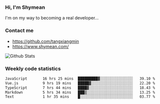 ### Hi, I'm Shymean

I'm on my way to becoming a real developer...

### Contact me

- <https://github.com/tangxiangmin>
- <https://www.shymean.com/>

![Github Stats](https://github-readme-stats.vercel.app/api?username=tangxiangmin&show_icons=true&theme=dark)


###  Weekly code statistics

<!--START_SECTION:waka-->

```txt
JavaScript       16 hrs 25 mins  █████████▓░░░░░░░░░░░░░░░   39.10 %
Vue.js           9 hrs 19 mins   █████▓░░░░░░░░░░░░░░░░░░░   22.20 %
TypeScript       7 hrs 44 mins   ████▓░░░░░░░░░░░░░░░░░░░░   18.43 %
Markdown         5 hrs 34 mins   ███▒░░░░░░░░░░░░░░░░░░░░░   13.25 %
Text             1 hr 35 mins    █░░░░░░░░░░░░░░░░░░░░░░░░   03.77 %
```

<!--END_SECTION:waka-->